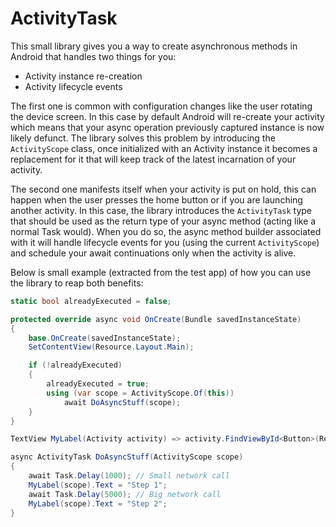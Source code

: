 # ActivityTask

This small library gives you a way to create asynchronous methods in Android that handles two things for you:

- Activity instance re-creation
- Activity lifecycle events

The first one is common with configuration changes like the user rotating the device screen. In this case by default Android will re-create your activity which means that your async operation previously captured instance is now likely defunct. The library solves this problem by introducing the `ActivityScope` class, once initialized with an Activity instance it becomes a replacement for it that will keep track of the latest incarnation of your activity.

The second one manifests itself when your activity is put on hold, this can happen when the user presses the home button or if you are launching another activity. In this case, the library introduces the `ActivityTask` type that should be used as the return type of your async method (acting like a normal Task would). When you do so, the async method builder associated with it will handle lifecycle events for you (using the current `ActivityScope`) and schedule your await continuations only when the activity is alive. 

Below is small example (extracted from the test app) of how you can use the library to reap both benefits:

``` csharp
static bool alreadyExecuted = false;

protected override async void OnCreate(Bundle savedInstanceState)
{
	base.OnCreate(savedInstanceState);
	SetContentView(Resource.Layout.Main);

	if (!alreadyExecuted)
	{
		alreadyExecuted = true;
		using (var scope = ActivityScope.Of(this))
			await DoAsyncStuff(scope);
	}
}

TextView MyLabel(Activity activity) => activity.FindViewById<Button>(Resource.Id.myLabel);

async ActivityTask DoAsyncStuff(ActivityScope scope)
{
	await Task.Delay(1000); // Small network call
	MyLabel(scope).Text = "Step 1";
	await Task.Delay(5000); // Big network call
	MyLabel(scope).Text = "Step 2";
}
```